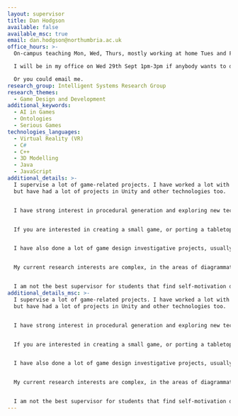 ```yaml
---
layout: supervisor
title: Dan Hodgson
available: false
available_msc: true
email: dan.hodgson@northumbria.ac.uk
office_hours: >-
  On-campus teaching Mon, Wed, Thurs, mostly working at home Tues and Fri

  I will be in my office on Wed 29th Sept 1pm-3pm if anybody wants to drop in to talk about projects.

  Or you could email me.
research_group: Intelligent Systems Research Group
research_themes:
  - Game Design and Development
additional_keywords:
  - AI in Games
  - Ontologies
  - Serious Games
technologies_languages:
  - Virtual Reality (VR)
  - C#
  - C++
  - 3D Modelling
  - Java
  - JavaScript
additional_details: >-
  I supervise a lot of game-related projects. I have worked a lot with Unreal,
  but have had a lot of projects in Unity and other technologies too. 


  I have strong interest in procedural generation and exploring new techniques for doing so. Projects about difficulty (automated difficulty balancing, AI assessment of difficulty) have been interesting too, I have supervised a good number of VR experience projects, and just a lot of game technology-related projects.


  If you are interested in creating a small game, or porting a tabletop game to computer, then I have several game scenarios I can use. This would suit Software Engineering projects best.


  I have also done a lot of game design investigative projects, usually along the lines of "How does X affect Y" (for example, how does difficulty affect player engagement, how does sound aesthetic affect fear, etc) which involve creating one or (more often) two game experiences to give a direct comparison, which are then playtested with test subjects to get experimental results.


  My current research interests are complex, in the areas of diagrammatical modelling of pen-and-paper RPGs, auto-generating programming script from those diagrams, creating interpreters to run those scripts, and then using this for AI-based difficulty testing and balancing, ultimately heading towards data interoperability and ontological equivalence to automate conversion of player and monster stats between different RPG systems. I would be interesting in supervising any students who want to explore parts of this in detail. 


  I am not the best supervisor for students that find self-motivation difficult, I'm not very good at providing the severity and kicking that some students need. I believe I am a good supervisor for students who are aiming high.
additional_details_msc: >-
  I supervise a lot of game-related projects. I have worked a lot with Unreal,
  but have had a lot of projects in Unity and other technologies too. 


  I have strong interest in procedural generation and exploring new techniques for doing so. Projects about difficulty (automated difficulty balancing, AI assessment of difficulty) have been interesting too, I have supervised a good number of VR experience projects, and just a lot of game technology-related projects.


  If you are interested in creating a small game, or porting a tabletop game to computer, then I have several game scenarios I can use. This would suit Software Engineering projects best.


  I have also done a lot of game design investigative projects, usually along the lines of "How does X affect Y" (for example, how does difficulty affect player engagement, how does sound aesthetic affect fear, etc) which involve creating one or (more often) two game experiences to give a direct comparison, which are then playtested with test subjects to get experimental results.


  My current research interests are complex, in the areas of diagrammatical modelling of pen-and-paper RPGs, auto-generating programming script from those diagrams, creating interpreters to run those scripts, and then using this for AI-based difficulty testing and balancing, ultimately heading towards data interoperability and ontological equivalence to automate conversion of player and monster stats between different RPG systems. I would be interesting in supervising any students who want to explore parts of this in detail. 


  I am not the best supervisor for students that find self-motivation difficult, I'm not very good at providing the severity and kicking that some students need. I believe I am a good supervisor for students who are aiming high.
---
```


